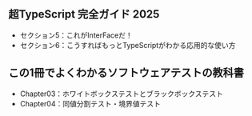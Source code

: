 ## 超TypeScript 完全ガイド 2025
- セクション5：これがInterFaceだ！
- セクション6：こうすればもっとTypeScriptがわかる応用的な使い方

## この1冊でよくわかるソフトウェアテストの教科書
- Chapter03：ホワイトボックステストとブラックボックステスト
- Chapter04：同値分割テスト・境界値テスト